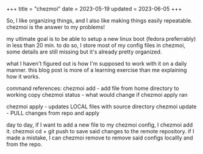 +++
title = "chezmoi"
date = 2023-05-19
updated = 2023-06-05
+++

So, I like organizing things, and I also like making things easily repeatable. 
chezmoi is the answer to my problems!

my ultimate goal is to be able to setup a new linux boot (fedora preferrably) in less than 20 min.
to do so, I store most of my config files in chezmoi, some details are still missing but 
it's already pretty organized.

what I haven't figured out is how I'm supposed to work with it on a daily manner. 
this blog post is more of a learning exercise than me explaining how it works.

command references:
chezmoi add - add file from home directory to working copy
chezmoi status - what would change if chezmoi apply ran

chezmoi apply - updates LOCAL files with source directory
chezmoi update - PULL changes from repo and apply

day to day, if I want to add a new file to my chezmoi config, I chezmoi add it.
chezmoi cd + git push to save said changes to the remote repository.
if I made a mistake, I can chezmoi remove to remove said configs locallly and from the repo.
